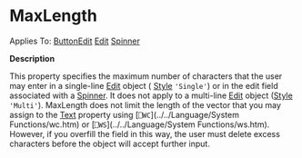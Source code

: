 




<h1 class="heading"><span class="name">MaxLength</span></h1>

Applies To: [ButtonEdit](../a-z/buttonedit.md) [Edit](../a-z/edit.md) [Spinner](../a-z/spinner.md)


**Description**


This property specifies the maximum number of characters that the user may enter in a single-line [Edit](../a-z/edit.md) object ( [Style](../a-z/style.md) `'Single'`) or in the edit field associated with a [Spinner](../a-z/spinner.md). It does not apply to a multi-line [Edit](../a-z/edit.md) object ([Style ](../a-z/style.md)`'Multi'`). MaxLength does not limit the length of the vector that you may assign to the [Text](../a-z/text.md) property using [`⎕WC`](../../Language/System Functions/wc.htm) or [`⎕WS`](../../Language/System Functions/ws.htm). However, if you overfill the field in this way, the user must delete excess characters before the object will accept further input.



